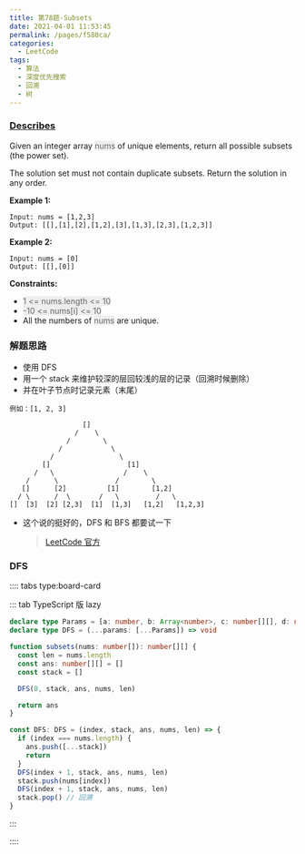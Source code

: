 ```yaml
---
title: 第78题-Subsets
date: 2021-04-01 11:53:45
permalink: /pages/f580ca/
categories:
  - LeetCode
tags:
  - 算法
  - 深度优先搜索
  - 回溯
  - 树
---
```


### [Describes](https://leetcode-cn.com/problems/subsets/)

Given an integer array <span style="background: #eee; color: #666;">nums</span> of unique elements, return all possible subsets (the power set).

The solution set must not contain duplicate subsets. Return the solution in any order.

<!-- more -->

**Example 1:**

```
Input: nums = [1,2,3]
Output: [[],[1],[2],[1,2],[3],[1,3],[2,3],[1,2,3]]
```

**Example 2:**

```
Input: nums = [0]
Output: [[],[0]]
```

**Constraints:**

- <span style="background: #eee; color: #666;">1 <= nums.length <= 10</span>
- <span style="background: #eee; color: #666;">-10 <= nums[i] <= 10</span>
- All the numbers of <span style="background: #eee; color: #666;">nums</span> are unique.

### 解题思路

- 使用 DFS
- 用一个 stack 来维护较深的层回较浅的层的记录（回溯时候删除）
- 并在叶子节点时记录元素（末尾）

```
例如：[1, 2, 3]

                  []
                /    \
              /        \
            /            \ 
          /                \
        []                   [1]
      /   \                 /    \
    /      \              /        \
   []      [2]          [1]        [1,2]
  / \      /  \       /   \         /   \
[]  [3]  [2] [2,3]  [1]  [1,3]   [1,2]   [1,2,3]    
```

- 这个说的挺好的，DFS 和 BFS 都要试一下
  > [LeetCode 官方](https://leetcode-cn.com/problems/subsets/solution/hui-su-python-dai-ma-by-liweiwei1419/)

### DFS

:::: tabs type:board-card

::: tab TypeScript 版 lazy

```TypeScript
declare type Params = [a: number, b: Array<number>, c: number[][], d: number[], e: number]
declare type DFS = (...params: [...Params]) => void

function subsets(nums: number[]): number[][] {
  const len = nums.length
  const ans: number[][] = []
  const stack = []

  DFS(0, stack, ans, nums, len)

  return ans
}

const DFS: DFS = (index, stack, ans, nums, len) => {
  if (index === nums.length) {
    ans.push([...stack])
    return
  }
  DFS(index + 1, stack, ans, nums, len)
  stack.push(nums[index])
  DFS(index + 1, stack, ans, nums, len)
  stack.pop() // 回溯
}
```

:::

::::

